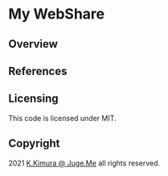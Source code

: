 # My WebShare


## Overview



## References



## Licensing

This code is licensed under MIT.


## Copyright

2021  [K.Kimura @ Juge.Me](https://github.com/dotnsf) all rights reserved.
